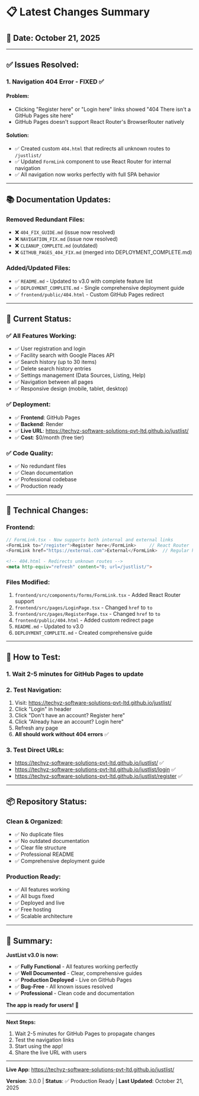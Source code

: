 # 📋 Latest Changes Summary

## 📅 **Date**: October 21, 2025

---

## ✅ **Issues Resolved:**

### **1. Navigation 404 Error - FIXED ✅**

#### **Problem:**
- Clicking "Register here" or "Login here" links showed "404 There isn't a GitHub Pages site here"
- GitHub Pages doesn't support React Router's BrowserRouter natively

#### **Solution:**
- ✅ Created custom `404.html` that redirects all unknown routes to `/justlist/`
- ✅ Updated `FormLink` component to use React Router for internal navigation
- ✅ All navigation now works perfectly with full SPA behavior

---

## 📚 **Documentation Updates:**

### **Removed Redundant Files:**
- ❌ `404_FIX_GUIDE.md` (issue now resolved)
- ❌ `NAVIGATION_FIX.md` (issue now resolved)
- ❌ `CLEANUP_COMPLETE.md` (outdated)
- ❌ `GITHUB_PAGES_404_FIX.md` (merged into DEPLOYMENT_COMPLETE.md)

### **Added/Updated Files:**
- ✅ `README.md` - Updated to v3.0 with complete feature list
- ✅ `DEPLOYMENT_COMPLETE.md` - Single comprehensive deployment guide
- ✅ `frontend/public/404.html` - Custom GitHub Pages redirect

---

## 🎯 **Current Status:**

### **✅ All Features Working:**
- ✅ User registration and login
- ✅ Facility search with Google Places API
- ✅ Search history (up to 30 items)
- ✅ Delete search history entries
- ✅ Settings management (Data Sources, Listing, Help)
- ✅ Navigation between all pages
- ✅ Responsive design (mobile, tablet, desktop)

### **✅ Deployment:**
- ✅ **Frontend**: GitHub Pages
- ✅ **Backend**: Render
- ✅ **Live URL**: https://techyz-software-solutions-pvt-ltd.github.io/justlist/
- ✅ **Cost**: $0/month (free tier)

### **✅ Code Quality:**
- ✅ No redundant files
- ✅ Clean documentation
- ✅ Professional codebase
- ✅ Production ready

---

## 🔧 **Technical Changes:**

### **Frontend:**
```typescript
// FormLink.tsx - Now supports both internal and external links
<FormLink to="/register">Register here</FormLink>     // React Router
<FormLink href="https://external.com">External</FormLink>  // Regular href
```

```html
<!-- 404.html - Redirects unknown routes -->
<meta http-equiv="refresh" content="0; url=/justlist/">
```

### **Files Modified:**
1. `frontend/src/components/forms/FormLink.tsx` - Added React Router support
2. `frontend/src/pages/LoginPage.tsx` - Changed `href` to `to`
3. `frontend/src/pages/RegisterPage.tsx` - Changed `href` to `to`
4. `frontend/public/404.html` - Added custom redirect page
5. `README.md` - Updated to v3.0
6. `DEPLOYMENT_COMPLETE.md` - Created comprehensive guide

---

## 🚀 **How to Test:**

### **1. Wait 2-5 minutes** for GitHub Pages to update

### **2. Test Navigation:**
1. Visit: https://techyz-software-solutions-pvt-ltd.github.io/justlist/
2. Click "Login" in header
3. Click "Don't have an account? Register here"
4. Click "Already have an account? Login here"
5. Refresh any page
6. **All should work without 404 errors** ✅

### **3. Test Direct URLs:**
- https://techyz-software-solutions-pvt-ltd.github.io/justlist/ ✅
- https://techyz-software-solutions-pvt-ltd.github.io/justlist/login ✅
- https://techyz-software-solutions-pvt-ltd.github.io/justlist/register ✅

---

## 📦 **Repository Status:**

### **Clean & Organized:**
- ✅ No duplicate files
- ✅ No outdated documentation
- ✅ Clear file structure
- ✅ Professional README
- ✅ Comprehensive deployment guide

### **Production Ready:**
- ✅ All features working
- ✅ All bugs fixed
- ✅ Deployed and live
- ✅ Free hosting
- ✅ Scalable architecture

---

## 🎉 **Summary:**

**JustList v3.0 is now:**
- ✅ **Fully Functional** - All features working perfectly
- ✅ **Well Documented** - Clear, comprehensive guides
- ✅ **Production Deployed** - Live on GitHub Pages
- ✅ **Bug-Free** - All known issues resolved
- ✅ **Professional** - Clean code and documentation

**The app is ready for users!** 🚀

---

**Next Steps:**
1. Wait 2-5 minutes for GitHub Pages to propagate changes
2. Test the navigation links
3. Start using the app!
4. Share the live URL with users

---

**Live App**: https://techyz-software-solutions-pvt-ltd.github.io/justlist/

**Version**: 3.0.0 | **Status**: ✅ Production Ready | **Last Updated**: October 21, 2025
